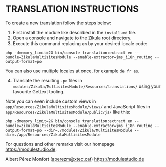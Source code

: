 # TRANSLATION INSTRUCTIONS

To create a new translation follow the steps below:

1. First install the module like described in the `install.md` file.
2. Open a console and navigate to the Zikula root directory.
3. Execute this command replacing `en` by your desired locale code:

`php -dmemory_limit=2G bin/console translation:extract en --bundle=ZikulaMultisitesModule --enable-extractor=jms_i18n_routing --output-format=po`

You can also use multiple locales at once, for example `de fr es`.

4. Translate the resulting `.po` files in `modules/Zikula/MultisitesModule/Resources/translations/` using your favourite Gettext tooling.

Note you can even include custom views in `app/Resources/ZikulaMultisitesModule/views/` and JavaScript files in `app/Resources/ZikulaMultisitesModule/public/js/` like this:

`php -dmemory_limit=2G bin/console translation:extract en --bundle=ZikulaMultisitesModule --enable-extractor=jms_i18n_routing --output-format=po --dir=./modules/Zikula/MultisitesModule --dir=./app/Resources/ZikulaMultisitesModule`

For questions and other remarks visit our homepage https://modulestudio.de.

Albert Pérez Monfort (aperezm@xtec.cat)
https://modulestudio.de

